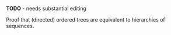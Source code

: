 
**TODO** - needs substantial editing

Proof that (directed) ordered trees are equivalent to hierarchies of sequences.
